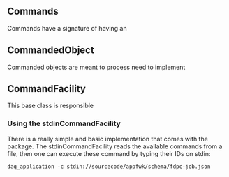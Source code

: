 ## Commands
Commands have a signature of having an 

## CommandedObject
Commanded objects are meant to process need to implement 

## CommandFacility
This base class is responsible 

### Using the stdinCommandFacility
There is a really simple and basic implementation that comes with the package.
The stdinCommandFacility reads the available commands from a file, then one can
execute these command by typing their IDs on stdin:

    daq_application -c stdin://sourcecode/appfwk/schema/fdpc-job.json

